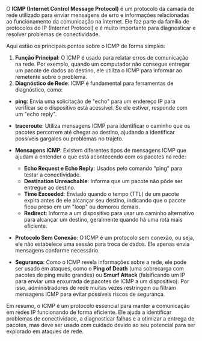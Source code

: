 O **ICMP (Internet Control Message Protocol)** é um protocolo da camada de rede utilizado para enviar mensagens de erro e informações relacionadas ao funcionamento da comunicação na internet. Ele faz parte da família de protocolos do IP (Internet Protocol) e é muito importante para diagnosticar e resolver problemas de conectividade.

Aqui estão os principais pontos sobre o ICMP de forma simples:

1. **Função Principal**: O ICMP é usado para relatar erros de comunicação na rede. Por exemplo, quando um computador não consegue entregar um pacote de dados ao destino, ele utiliza o ICMP para informar ao remetente sobre o problema.
2. **Diagnóstico de Rede**: ICMP é fundamental para ferramentas de diagnóstico, como:
  - **ping**: Envia uma solicitação de "echo" para um endereço IP para verificar se o dispositivo está acessível. Se ele estiver, responde com um "echo reply".
  - **traceroute**: Utiliza mensagens ICMP para identificar o caminho que os pacotes percorrem até chegar ao destino, ajudando a identificar possíveis gargalos ou problemas no trajeto.

- **Mensagens ICMP**: Existem diferentes tipos de mensagens ICMP que ajudam a entender o que está acontecendo com os pacotes na rede:
  - **Echo Request e Echo Reply**: Usados pelo comando "ping" para testar a conectividade.
  - **Destination Unreachable**: Informa que um pacote não pôde ser entregue ao destino.
  - **Time Exceeded**: Enviado quando o tempo (TTL) de um pacote expira antes de ele alcançar seu destino, indicando que o pacote ficou preso em um "loop" ou demorou demais.
  - **Redirect**: Informa a um dispositivo para usar um caminho alternativo para alcançar um destino, geralmente quando há uma rota mais eficiente.

- **Protocolo Sem Conexão**: O ICMP é um protocolo sem conexão, ou seja, ele não estabelece uma sessão para troca de dados. Ele apenas envia mensagens conforme necessário.
- **Segurança**: Como o ICMP revela informações sobre a rede, ele pode ser usado em ataques, como o **Ping of Death** (uma sobrecarga com pacotes de ping muito grandes) ou **Smurf Attack** (falsificando um IP para enviar uma enxurrada de pacotes de ICMP a um dispositivo). Por isso, administradores de rede muitas vezes restringem ou filtram mensagens ICMP para evitar possíveis riscos de segurança.

Em resumo, o ICMP é um protocolo essencial para manter a comunicação em redes IP funcionando de forma eficiente. Ele ajuda a identificar problemas de conectividade, a diagnosticar falhas e a otimizar a entrega de pacotes, mas deve ser usado com cuidado devido ao seu potencial para ser explorado em ataques de rede.

